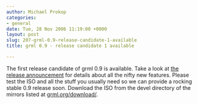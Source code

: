```yaml
---
author: Michael Prokop
categories:
- general
date: Tue, 28 Nov 2006 11:19:00 +0000
layout: post
slug: 207-grml-0.9-release-candidate-1-available
title: grml 0.9 - release candidate 1 available

---
```

The first release candidate of grml 0\.9 is available. Take a look at [the release announcement](https://grml.org/files/README-0.9-rc1.php) for details about all the nifty new features. Please test the ISO and all the stuff you usually need so we can provide a rocking stable 0\.9 release soon. Download the ISO from the devel directory of the mirrors listed at [grml.org/download/](https://grml.org/download/).
